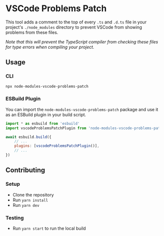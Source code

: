 # VSCode Problems Patch

This tool adds a comment to the top of every `.ts` and `.d.ts` file in your project's `./node_modules` directory to prevent VSCode from showing problems from these files.

_Note that this will prevent the TypeScript compiler from checking these files for type errors when compiling your project._

## Usage

### CLI

```bash
npx node-modules-vscode-problems-patch
```

### ESBuild Plugin

You can import the `node-modules-vscode-problems-patch` package and use it as an ESBuild plugin in your build script.

```javascript
import * as esbuild from 'esbuild'
import vscodeProblemsPatchPlugin from 'node-modules-vscode-problems-patch'

await esbuild.build({
	// ...
	plugins: [vscodeProblemsPatchPlugin()],
	// ...
})
```

## Contributing

### Setup

-   Clone the repository
-   Run `yarn install`
-   Run `yarn dev`

### Testing

-   Run `yarn start` to run the local build
